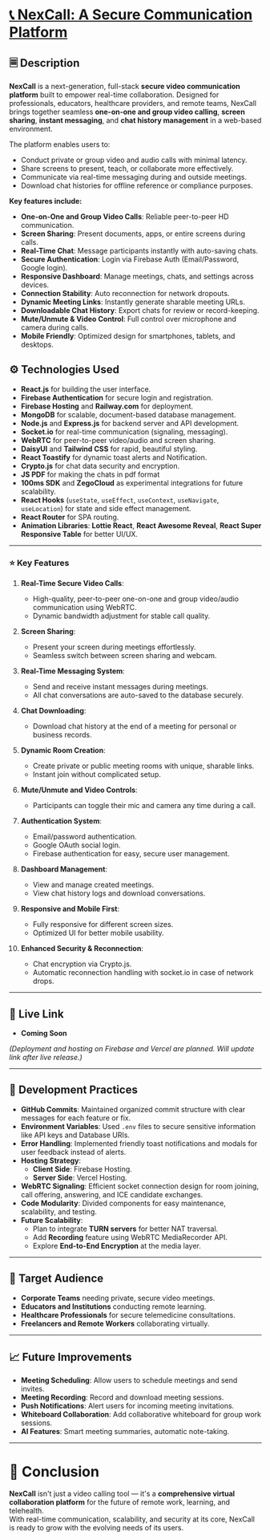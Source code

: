 # [📞 NexCall: A Secure Communication Platform](https://assignment-11-1f30f.web.app/) 

## 🗏️ Description
**NexCall** is a next-generation, full-stack **secure video communication platform** built to empower real-time collaboration. Designed for professionals, educators, healthcare providers, and remote teams, NexCall brings together seamless **one-on-one and group video calling**, **screen sharing**, **instant messaging**, and **chat history management** in a web-based environment.

The platform enables users to:
- Conduct private or group video and audio calls with minimal latency.
- Share screens to present, teach, or collaborate more effectively.
- Communicate via real-time messaging during and outside meetings.
- Download chat histories for offline reference or compliance purposes.

**Key features include:**
- **One-on-One and Group Video Calls**: Reliable peer-to-peer HD communication.
- **Screen Sharing**: Present documents, apps, or entire screens during calls.
- **Real-Time Chat**: Message participants instantly with auto-saving chats.
- **Secure Authentication**: Login via Firebase Auth (Email/Password, Google login).
- **Responsive Dashboard**: Manage meetings, chats, and settings across devices.
- **Connection Stability**: Auto reconnection for network dropouts.
- **Dynamic Meeting Links**: Instantly generate sharable meeting URLs.
- **Downloadable Chat History**: Export chats for review or record-keeping.
- **Mute/Unmute & Video Control**: Full control over microphone and camera during calls.
- **Mobile Friendly**: Optimized design for smartphones, tablets, and desktops.

## ⚙️ Technologies Used
- **React.js** for building the user interface.
- **Firebase Authentication** for secure login and registration.
- **Firebase Hosting** and **Railway.com** for deployment.
- **MongoDB** for scalable, document-based database management.
- **Node.js** and **Express.js** for backend server and API development.
- **Socket.io** for real-time communication (signaling, messaging).
- **WebRTC** for peer-to-peer video/audio and screen sharing.
- **DaisyUI** and **Tailwind CSS** for rapid, beautiful styling.
- **React Toastify** for dynamic toast alerts and Notification.
- **Crypto.js** for chat data security and encryption.
- **JS PDF** for making the chats in pdf format
- **100ms SDK** and **ZegoCloud** as experimental integrations for future scalability.
- **React Hooks** (`useState`, `useEffect`, `useContext`, `useNavigate`, `useLocation`) for state and side effect management.
- **React Router** for SPA routing. 
- **Animation Libraries**: **Lottie React**, **React Awesome Reveal**, **React Super Responsive Table** for better UI/UX.

---

### ⭐ Key Features

1. **Real-Time Secure Video Calls**:
   - High-quality, peer-to-peer one-on-one and group video/audio communication using WebRTC.
   - Dynamic bandwidth adjustment for stable call quality.

2. **Screen Sharing**:
   - Present your screen during meetings effortlessly.
   - Seamless switch between screen sharing and webcam.

3. **Real-Time Messaging System**:
   - Send and receive instant messages during meetings.
   - All chat conversations are auto-saved to the database securely.

4. **Chat Downloading**:
   - Download chat history at the end of a meeting for personal or business records.

5. **Dynamic Room Creation**:
   - Create private or public meeting rooms with unique, sharable links.
   - Instant join without complicated setup.

6. **Mute/Unmute and Video Controls**:
   - Participants can toggle their mic and camera any time during a call.

7. **Authentication System**:
   - Email/password authentication.
   - Google OAuth social login.
   - Firebase authentication for easy, secure user management.

8. **Dashboard Management**:
   - View and manage created meetings.
   - View chat history logs and download conversations.

9. **Responsive and Mobile First**:
   - Fully responsive for different screen sizes.
   - Optimized UI for better mobile usability.

10. **Enhanced Security & Reconnection**:
    - Chat encryption via Crypto.js.
    - Automatic reconnection handling with socket.io in case of network drops.

---

## 🚀 Live Link
- **Coming Soon**

_(Deployment and hosting on Firebase and Vercel are planned. Will update link after live release.)_

---

## 🔧 Development Practices
- **GitHub Commits**: Maintained organized commit structure with clear messages for each feature or fix.
- **Environment Variables**: Used `.env` files to secure sensitive information like API keys and Database URIs.
- **Error Handling**: Implemented friendly toast notifications and modals for user feedback instead of alerts.
- **Hosting Strategy**: 
  - **Client Side**: Firebase Hosting.
  - **Server Side**: Vercel Hosting.
- **WebRTC Signaling**: Efficient socket connection design for room joining, call offering, answering, and ICE candidate exchanges.
- **Code Modularity**: Divided components for easy maintenance, scalability, and testing.
- **Future Scalability**:
  - Plan to integrate **TURN servers** for better NAT traversal.
  - Add **Recording** feature using WebRTC MediaRecorder API.
  - Explore **End-to-End Encryption** at the media layer.

---

## 🌟 Target Audience
- **Corporate Teams** needing private, secure video meetings.
- **Educators and Institutions** conducting remote learning.
- **Healthcare Professionals** for secure telemedicine consultations.
- **Freelancers and Remote Workers** collaborating virtually.

---

## 📈 Future Improvements
- **Meeting Scheduling**: Allow users to schedule meetings and send invites.
- **Meeting Recording**: Record and download meeting sessions.
- **Push Notifications**: Alert users for incoming meeting invitations.
- **Whiteboard Collaboration**: Add collaborative whiteboard for group work sessions.
- **AI Features**: Smart meeting summaries, automatic note-taking.

---

# 🌟 Conclusion
**NexCall** isn't just a video calling tool — it's a **comprehensive virtual collaboration platform** for the future of remote work, learning, and telehealth.  
With real-time communication, scalability, and security at its core, NexCall is ready to grow with the evolving needs of its users.
